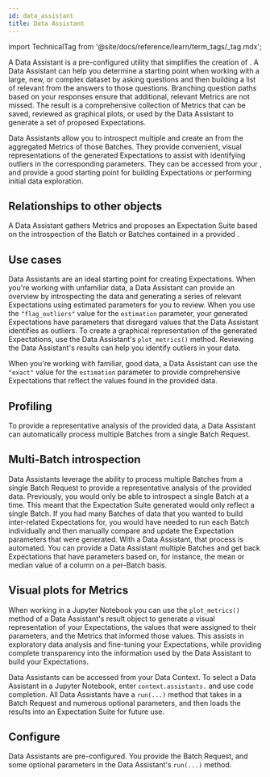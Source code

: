 ```yaml
---
id: data_assistant
title: Data Assistant
---
```

import TechnicalTag from '@site/docs/reference/learn/term_tags/_tag.mdx';

A Data Assistant is a pre-configured utility that simplifies the creation of <TechnicalTag tag="expectation" text="Expectations" />. A Data Assistant can help you determine a starting point when working with a large, new, or complex dataset by asking questions and then building a list of relevant <TechnicalTag tag="metric" text="Metrics" /> from the answers to those questions. Branching question paths based on your responses ensure that additional, relevant Metrics are not missed. The result is a comprehensive collection of Metrics that can be saved, reviewed as graphical plots, or used by the Data Assistant to generate a set of proposed Expectations.

Data Assistants allow you to introspect multiple <TechnicalTag tag="batch" text="Batches" /> and create an <TechnicalTag tag="expectation_suite" text="Expectation Suite" /> from the aggregated Metrics of those Batches.  They provide convenient, visual representations of the generated Expectations to assist with identifying outliers in the corresponding parameters.  They can be accessed from your <TechnicalTag tag="data_context" text="Data Context" />, and provide a good starting point for building Expectations or performing initial data exploration.

## Relationships to other objects

A Data Assistant gathers Metrics and proposes an Expectation Suite based on the introspection of the Batch or Batches contained in a provided <TechnicalTag tag="batch_request" text="Batch Request" />.

## Use cases

Data Assistants are an ideal starting point for creating Expectations.  When you're working with unfamiliar data, a Data Assistant can provide an overview by introspecting the data and generating a series of relevant Expectations using estimated parameters for you to review. When you use the `"flag_outliers"` value for the `estimation` parameter, your generated Expectations have parameters that disregard values that the Data Assistant identifies as outliers. To create a graphical representation of the generated Expectations, use the Data Assistant's `plot_metrics()` method. Reviewing the Data Assistant's results can help you identify outliers in your data.

When you're working with familiar, good data, a Data Assistant can use the `"exact"` value for the `estimation` parameter to provide comprehensive Expectations that reflect the values found in the provided data.

## Profiling

To provide a representative analysis of the provided data, a Data Assistant can automatically process multiple Batches from a single Batch Request.

## Multi-Batch introspection

Data Assistants leverage the ability to process multiple Batches from a single Batch Request to provide a representative analysis of the provided data.  Previously, you would only be able to introspect a single Batch at a time.  This meant that the Expectation Suite generated would only reflect a single Batch.  If you had many Batches of data that you wanted to build inter-related Expectations for, you would have needed to run each Batch individually and then manually compare and update the Expectation parameters that were generated.  With a Data Assistant, that process is automated.  You can provide a Data Assistant multiple Batches and get back Expectations that have parameters based on, for instance, the mean or median value of a column on a per-Batch basis. 

## Visual plots for Metrics

When working in a Jupyter Notebook you can use the `plot_metrics()` method of a Data Assistant's result object to generate a visual representation of your Expectations, the values that were assigned to their parameters, and the Metrics that informed those values.  This assists in exploratory data analysis and fine-tuning your Expectations, while providing complete transparency into the information used by the Data Assistant to build your Expectations.

Data Assistants can be accessed from your Data Context. To select a Data Assistant in a Jupyter Notebook, enter `context.assistants.` and use code completion.  All Data Assistants have a `run(...)` method that takes in a Batch Request and numerous optional parameters, and then loads the results into an Expectation Suite for future use.

## Configure

Data Assistants are pre-configured. You provide the Batch Request, and some optional parameters in the Data Assistant's `run(...)` method.

